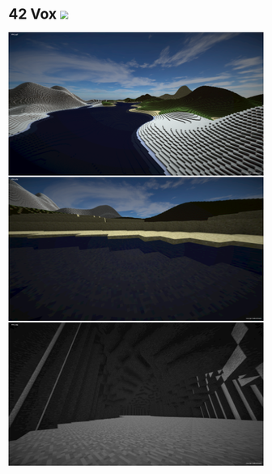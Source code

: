 # 42 Vox <a href="https://github.com/Kbz-8/42_vox/actions/workflows/build.yml"><img src="https://github.com/Kbz-8/42_vox/actions/workflows/build.yml/badge.svg"></a>

![pic](./Screenshots/screenshot_0.png)
![pic](./Screenshots/screenshot_1.png)
![pic](./Screenshots/screenshot_2.png)
